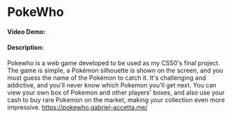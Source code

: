 # PokeWho
#### Video Demo:  <URL HERE>
#### Description:
Pokewho is a web game developed to be used as my CS50's final project. The game is simple, a Pokémon silhouette is shown on the screen, and you must guess the name of the Pokémon to catch it. It's challenging and addictive, and you'll never know which Pokemon you'll get next. You can view your own box of Pokemon and other players' boxes, and also use your cash to buy rare Pokemon on the market, making your collection even more impressive. https://pokewho.gabriel-accetta.me/